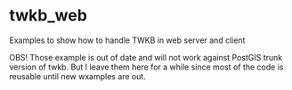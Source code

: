 twkb_web
========

Examples to show how to handle TWKB in web server and client

OBS! Those example is out of date and will not work against PostGIS trunk version of twkb.
But I leave them here for a while since most of the code is reusable until new wxamples are out.
